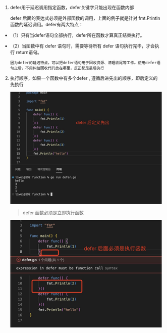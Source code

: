 1. defer用于延迟调用指定函数，defer关键字只能出现在函数内部

     defer 后面的表达式必须是外部函数的调用，上面的例子就是针对 fmt.Println 函数的延迟调用。defer有两大特点： 
 
 + （1）只有当defer语句全部执行，defer所在函数才算真正结束执行。 
 
 + （2）当函数中有 defer 语句时，需要等待所有 defer 语句执行完毕，才会执行 return语句。 

    `因为defer的延迟特点，可以把defer语句用于回收资源、清理收尾等工作。使用defer语句之后，不用纠结回收代码放在哪里，反正都是最后执行`

2. 执行顺序，如果一个函数中有多个defer , 遵循后进先出的顺序，即后定义的先执行

   ![image](../../assets/95.jpg)

   > defer 函数必须是立即执行函数

    ![image](../../assets/96.jpg)